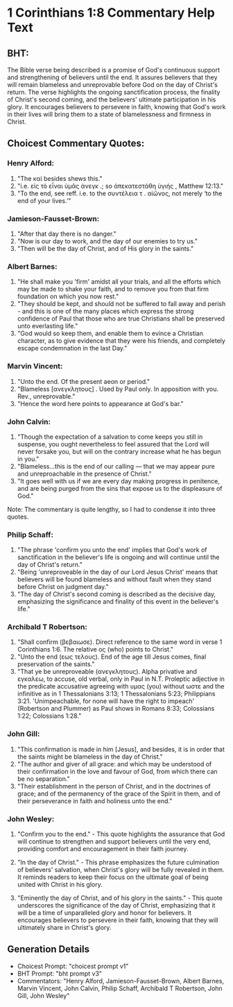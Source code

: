 # 1 Corinthians 1:8 Commentary Help Text

## BHT:
The Bible verse being described is a promise of God's continuous support and strengthening of believers until the end. It assures believers that they will remain blameless and unreprovable before God on the day of Christ's return. The verse highlights the ongoing sanctification process, the finality of Christ's second coming, and the believers' ultimate participation in his glory. It encourages believers to persevere in faith, knowing that God's work in their lives will bring them to a state of blamelessness and firmness in Christ.

## Choicest Commentary Quotes:
### Henry Alford:
1. "The καί besides shews this."
2. "i.e. εἰς τὸ εἶναι ὑμᾶς ἀνεγκ .; so ἀπεκατεστάθη ὑγιής , Matthew 12:13."
3. "To the end, see reff. i.e. to the συντέλεια τ . αἰῶνος, not merely ‘to the end of your lives.’"

### Jamieson-Fausset-Brown:
1. "After that day there is no danger." 
2. "Now is our day to work, and the day of our enemies to try us."
3. "Then will be the day of Christ, and of His glory in the saints."

### Albert Barnes:
1. "He shall make you 'firm' amidst all your trials, and all the efforts which may be made to shake your faith, and to remove you from that firm foundation on which you now rest."
2. "They should be kept, and should not be suffered to fall away and perish - and this is one of the many places which express the strong confidence of Paul that those who are true Christians shall be preserved unto everlasting life."
3. "God would so keep them, and enable them to evince a Christian character, as to give evidence that they were his friends, and completely escape condemnation in the last Day."

### Marvin Vincent:
1. "Unto the end. Of the present aeon or period." 
2. "Blameless [ανεγκλητους] . Used by Paul only. In apposition with you. Rev., unreprovable."
3. "Hence the word here points to appearance at God's bar."

### John Calvin:
1. "Though the expectation of a salvation to come keeps you still in suspense, you ought nevertheless to feel assured that the Lord will never forsake you, but will on the contrary increase what he has begun in you."
2. "Blameless...this is the end of our calling — that we may appear pure and unreproachable in the presence of Christ."
3. "It goes well with us if we are every day making progress in penitence, and are being purged from the sins that expose us to the displeasure of God."

Note: The commentary is quite lengthy, so I had to condense it into three quotes.

### Philip Schaff:
1. "The phrase 'confirm you unto the end' implies that God's work of sanctification in the believer's life is ongoing and will continue until the day of Christ's return." 
2. "Being 'unreproveable in the day of our Lord Jesus Christ' means that believers will be found blameless and without fault when they stand before Christ on judgment day." 
3. "The day of Christ's second coming is described as the decisive day, emphasizing the significance and finality of this event in the believer's life."

### Archibald T Robertson:
1. "Shall confirm (βεβαιωσε). Direct reference to the same word in verse 1 Corinthians 1:6. The relative ος (who) points to Christ."
2. "Unto the end (εως τελους). End of the age till Jesus comes, final preservation of the saints."
3. "That ye be unreproveable (ανεγκλητους). Alpha privative and εγκαλεω, to accuse, old verbal, only in Paul in N.T. Proleptic adjective in the predicate accusative agreeing with υμας (you) without ωστε and the infinitive as in 1 Thessalonians 3:13; 1 Thessalonians 5:23; Philippians 3:21. 'Unimpeachable, for none will have the right to impeach' (Robertson and Plummer) as Paul shows in Romans 8:33; Colossians 1:22; Colossians 1:28."

### John Gill:
1. "This confirmation is made in him [Jesus], and besides, it is in order that the saints might be blameless in the day of Christ." 
2. "The author and giver of all grace: and which may be understood of their confirmation in the love and favour of God, from which there can be no separation." 
3. "Their establishment in the person of Christ, and in the doctrines of grace; and of the permanency of the grace of the Spirit in them, and of their perseverance in faith and holiness unto the end."

### John Wesley:
1. "Confirm you to the end." - This quote highlights the assurance that God will continue to strengthen and support believers until the very end, providing comfort and encouragement in their faith journey.

2. "In the day of Christ." - This phrase emphasizes the future culmination of believers' salvation, when Christ's glory will be fully revealed in them. It reminds readers to keep their focus on the ultimate goal of being united with Christ in his glory.

3. "Eminently the day of Christ, and of his glory in the saints." - This quote underscores the significance of the day of Christ, emphasizing that it will be a time of unparalleled glory and honor for believers. It encourages believers to persevere in their faith, knowing that they will ultimately share in Christ's glory.


## Generation Details
- Choicest Prompt: "choicest prompt v1"
- BHT Prompt: "bht prompt v3"
- Commentators: "Henry Alford, Jamieson-Fausset-Brown, Albert Barnes, Marvin Vincent, John Calvin, Philip Schaff, Archibald T Robertson, John Gill, John Wesley"
